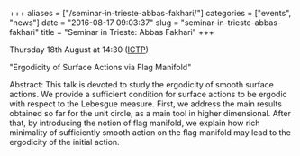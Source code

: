 +++
aliases = ["/seminar-in-trieste-abbas-fakhari/"]
categories = ["events", "news"]
date = "2016-08-17 09:03:37"
slug = "seminar-in-trieste-abbas-fakhari"
title = "Seminar in Trieste: Abbas Fakhari"
+++

Thursday 18th August at 14:30
([ICTP](http://www.ictp.it/research/math/seminars.aspx))

"Ergodicity of Surface Actions via Flag Manifold"

Abstract: This talk is devoted to study the ergodicity of smooth surface
actions. We provide a sufficient condition for surface actions to be
ergodic with respect to the Lebesgue measure. First, we address the main
results obtained so far for the unit circle, as a main tool in higher
dimensional. After that, by introducing the notion of flag manifold, we
explain how rich minimality of sufficiently smooth action on the flag
manifold may lead to the ergodicity of the initial action.

